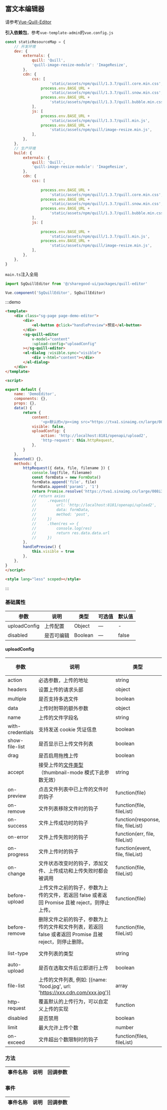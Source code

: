 ## 富文本编辑器
请参考[Vue-Quill-Editor](https://www.kancloud.cn/liuwave/quill/1434140)

**引入依赖包**，参考`vue-template-admin`的`vue.config.js`
```javascript
const staticResourceMap = {
    // 开发环境
    dev: {
        externals: {
            quill: 'Quill',
            'quill-image-resize-module': 'ImageResize',
        },
        cdn: {
            css: [
                    'static/assets/npm/quill/1.3.7/quill.core.min.css',
                process.env.BASE_URL +
                    'static/assets/npm/quill/1.3.7/quill.snow.min.css',
                process.env.BASE_URL +
                    'static/assets/npm/quill/1.3.7/quill.bubble.min.css',
            ],
            js: [
                process.env.BASE_URL +
                    'static/assets/npm/quill/1.3.7/quill.min.js',
                process.env.BASE_URL +
                    'static/assets/npm/quill/image-resize.min.js',
            ],
        },
    },
    // 生产环境
    build: {
        externals: {
            quill: 'Quill',
            'quill-image-resize-module': 'ImageResize',
        },
        cdn: {
            css: [
              
                process.env.BASE_URL +
                    'static/assets/npm/quill/1.3.7/quill.core.min.css',
                process.env.BASE_URL +
                    'static/assets/npm/quill/1.3.7/quill.snow.min.css',
                process.env.BASE_URL +
                    'static/assets/npm/quill/1.3.7/quill.bubble.min.css',
            ],
            js: [
                
                process.env.BASE_URL +
                    'static/assets/npm/quill/1.3.7/quill.min.js',
                process.env.BASE_URL +
                    'static/assets/npm/quill/image-resize.min.js',
            ],
        },
    },
}
```

`main.ts`注入全局
```javascript
import SgQuillEditor from '@/sharegood-ui/packages/quill-editor'

Vue.component('SgQuillEditor', SgQuillEditor)
```

:::demo
```html
<template>
    <div class="sg-page page-demo-editor">
        <div>
            <el-button @click="handlePreview">预览</el-button>
        </div>
        <sg-quill-editor
            v-model="content"
            :upload-config="uploadConfig"
        ></sg-quill-editor>
        <el-dialog :visible.sync="visible">
            <div v-html="content"></div>
        </el-dialog>
    </div>
</template>

<script>

export default {
    name: 'DemoEditor',
    components: {},
    props: {},
    data() {
        return {
            content:
                '<p>默认的</p><img src="https://tva1.sinaimg.cn/large/008i3skNly1gt2jwr4chqj31er0u0af8.jpg" />',
            visible: false,
            uploadConfig: {
                action: 'http://localhost:8181/openapi/upload2',
                'http-request': this.httpRequest,
            },
        }
    },
    mounted() {},
    methods: {
        httpRequest({ data, file, filename }) {
            console.log(file, filename)
            const formData = new FormData()
            formData.append('file', file)
            formData.append('param1', '1')
            return Promise.resolve('https://tva1.sinaimg.cn/large/008i3skNly1gqzmpw2gjoj30u50ktwkj.jpg')
            // return axios
            //     .request({
            //         url: 'http://localhost:8181/openapi/upload2',
            //         data: formData,
            //         method: 'post',
            //     })
            //     .then(res => {
            //         console.log(res)
            //         return res.data.data.url
            //     })
        },
        handlePreview() {
            this.visible = true
        },
    },
}
</script>

<style lang="less" scoped></style>

```
:::

### 基础属性

| 参数 | 说明         | 类型     | 可选值 | 默认值         |
| ---- | ------------ | -------- | ------ | -------------- |
| uploadConfig | 上传配置 | Object  | —      | -           |
| disabled | 是否可编辑 | Boolean  | —      | false          |


#### uploadConfig
| 参数      | 说明          | 类型      | 可选值                           | 默认值  |
|---------- |-------------- |---------- |--------------------------------  |-------- |
| action | 必选参数，上传的地址 | string | — | — |
| headers | 设置上传的请求头部 | object | — | — |
| multiple | 是否支持多选文件 | boolean | — | — |
| data | 上传时附带的额外参数 | object | — | — |
| name | 上传的文件字段名 | string | — | file |
| with-credentials | 支持发送 cookie 凭证信息 | boolean | — | false |
| show-file-list | 是否显示已上传文件列表 | boolean | — | true |
| drag | 是否启用拖拽上传 | boolean | — | false |
| accept | 接受上传的[文件类型](https://developer.mozilla.org/en-US/docs/Web/HTML/Element/input#attr-accept)（thumbnail-mode 模式下此参数无效）| string | — | — |
| on-preview | 点击文件列表中已上传的文件时的钩子 | function(file) | — | — |
| on-remove | 文件列表移除文件时的钩子 | function(file, fileList) | — | — |
| on-success | 文件上传成功时的钩子 | function(response, file, fileList) | — | — |
| on-error | 文件上传失败时的钩子 | function(err, file, fileList) | — | — |
| on-progress | 文件上传时的钩子 | function(event, file, fileList) | — | — |
| on-change | 文件状态改变时的钩子，添加文件、上传成功和上传失败时都会被调用 | function(file, fileList) | — | — |
| before-upload | 上传文件之前的钩子，参数为上传的文件，若返回 false 或者返回 Promise 且被 reject，则停止上传。 | function(file) | — | — |
| before-remove | 删除文件之前的钩子，参数为上传的文件和文件列表，若返回 false 或者返回 Promise 且被 reject，则停止删除。| function(file, fileList) | — | — |
| list-type | 文件列表的类型 | string | text/picture/picture-card | text |
| auto-upload | 是否在选取文件后立即进行上传 | boolean | — | true |
| file-list | 上传的文件列表, 例如: [{name: 'food.jpg', url: 'https://xxx.cdn.com/xxx.jpg'}] | array | — | [] |
| http-request | 覆盖默认的上传行为，可以自定义上传的实现 | function | — | — |
| disabled | 是否禁用 | boolean | — | false |
| limit | 最大允许上传个数 |  number | — | — |
| on-exceed | 文件超出个数限制时的钩子 | function(files, fileList) | — | - |

### 方法

| 事件名称 | 说明 | 回调参数 |
| -------- | ---- | -------- |


### 事件

| 事件名称 | 说明 | 回调参数 |
| -------- | ---- | -------- |